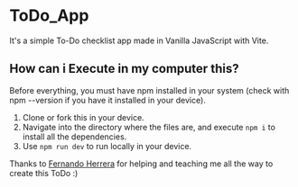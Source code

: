 # ToDo_App
It's a simple To-Do checklist app made in Vanilla JavaScript with Vite.

## How can i Execute in my computer this?
Before everything, you must have npm installed in your system (check with npm --version if you have it installed in your device).

1. Clone or fork this in your device.
2. Navigate into the directory where the files are, and execute ```npm i``` to install all the dependencies.
3. Use ```npm run dev``` to run locally in your device.

Thanks to [Fernando Herrera](https://github.com/Klerith) for helping and teaching me all the way to create this ToDo :)
